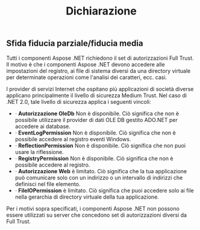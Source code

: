 ﻿---
title: Dichiarazione
type: docs
weight: 30
url: /it/net/declaration/
---
## **Sfida fiducia parziale/fiducia media**
Tutti i componenti Aspose .NET richiedono il set di autorizzazioni Full Trust. Il motivo è che i componenti Aspose .NET devono accedere alle impostazioni del registro, ai file di sistema diversi da una directory virtuale per determinate operazioni come l'analisi dei caratteri, ecc. casi.

I provider di servizi Internet che ospitano più applicazioni di società diverse applicano principalmente il livello di sicurezza Medium Trust. Nel caso di .NET 2.0, tale livello di sicurezza applica i seguenti vincoli:

- · **Autorizzazione OleDb** Non è disponibile. Ciò significa che non è possibile utilizzare il provider di dati OLE DB gestito ADO.NET per accedere ai database.
- · **EventLogPermission** Non è disponibile. Ciò significa che non è possibile accedere al registro eventi Windows.
- · **ReflectionPermission** Non è disponibile. Ciò significa che non puoi usare la riflessione.
- · **RegistryPermission** Non è disponibile. Ciò significa che non è possibile accedere al registro.
- · **Autorizzazione Web** è limitato. Ciò significa che la tua applicazione può comunicare solo con un indirizzo o un intervallo di indirizzi che definisci nel file<trust> elemento.
- · **FileIOPermission** è limitato. Ciò significa che puoi accedere solo ai file nella gerarchia di directory virtuale della tua applicazione.

Per i motivi sopra specificati, i componenti Aspose .NET non possono essere utilizzati su server che concedono set di autorizzazioni diversi da Full Trust.
